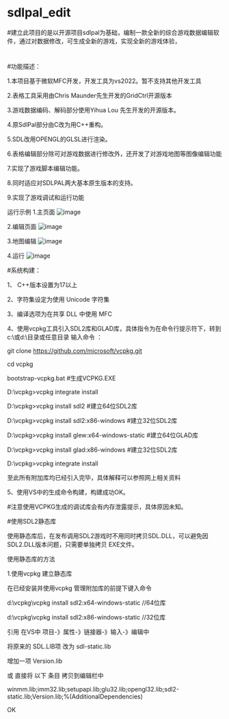 # sdlpal_edit
#建立此项目的是以开源项目sdlpal为基础，编制一款全新的综合游戏数据编辑软件，通过对数据修改，可生成全新的游戏，实现全新的游戏体验，
#
#功能描述：

1.本项目基于微软MFC开发，开发工具为vs2022。暂不支持其他开发工具

2.表格工具采用由Chris Maunder先生开发的GridCtrl开源版本

3.游戏数据编码、解码部分使用Yihua Lou 先生开发的开源版本。

4.原SdlPal部分由C改为用C++重构。

5.SDL改用OPENGL的GLSL进行渲染。

6.表格编辑部分除可对游戏数据进行修改外，还开发了对游戏地图等图像编辑功能

7.实现了游戏脚本编辑功能。

8.同时适应对SDLPAL两大基本原生版本的支持。

9.实现了游戏调试和运行功能

运行示例
1.主页面
![image](https://github.com/wd22222222/sdlpal_edit/assets/63216297/40be8df2-272e-4505-80c4-5b4abec0131a)

2.编辑页面
![image](https://github.com/wd22222222/sdlpal_edit/assets/63216297/bdb2c6a3-5b2b-4305-bf03-a500c581761d)

3.地图编辑
![image](https://github.com/wd22222222/sdlpal_edit/assets/63216297/3d23d35c-b7bf-4695-b100-b9fa178dfbd3)

4.运行
![image](https://github.com/wd22222222/sdlpal_edit/assets/63216297/afc8a2c7-99fb-4ef4-9cfa-833f0fb173f3)

#系统构建：

1、 C++版本设置为17以上

2、字符集设定为使用 Unicode 字符集

3、编译选项为在共享 DLL 中使用 MFC

4、使用vcpkg工具引入SDL2库和GLAD库，具体指令为在命令行提示符下，转到c:\或d:\目录或任意目录 
输入命令 ：

git clone https://github.com/microsoft/vcpkg.git

cd vcpkg

bootstrap-vcpkg.bat 
#生成VCPKG.EXE

D:\vcpkg>vcpkg  integrate install

D:\vcpkg>vcpkg install sdl2
#建立64位SDL2库

D:\vcpkg>vcpkg install sdl2:x86-windows 
#建立32位SDL2库

D:\vcpkg>vcpkg install glew:x64-windows-static 
#建立64位GLAD库

D:\vcpkg>vcpkg install glad:x86-windows 
#建立32位SDL2库

D:\vcpkg>vcpkg integrate install

至此所有附加库均已经引入完毕，具体解释可以参照网上相关资料

5、使用VS中的生成命令构建，构建成功OK。

#注意使用VCPKG生成的调试库会有内存泄露提示，具体原因未知。

#使用SDL2静态库

使用静态库后，在发布调用SDL2游戏时不用同时拷贝SDL.DLL，可以避免因SDL2.DLL版本问题，只需要单独拷贝 EXE文件。

使用静态库的方法

1.使用vcpkg 建立静态库

在已经安装并使用vcpkg 管理附加库的前提下键入命令

d:\vcpkg\vcpkg install sdl2:x64-windows-static //64位库

d:\vcpkg\vcpkg install sdl2:x86-windows-static //32位库

引用 在VS中 项目-》属性-》链接器-》输入-》编辑中 

将原来的 SDL.LIB项 改为 sdl-static.lib

增加一项  Version.lib

或 直接将 以下 条目 拷贝到编辑栏中

winmm.lib;imm32.lib;setupapi.lib;glu32.lib;opengl32.lib;sdl2-static.lib;Version.lib;%(AdditionalDependencies)

OK






